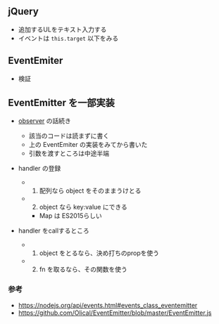 ## jQuery

- 追加するULをテキスト入力する
- イベントは `this.target` 以下をみる

## EventEmiter

- 検証

## EventEmitter を一部実装

- [observer](../20161023/1) の話続き
  - 該当のコードは読まずに書く
  - 上の EventEmiter の実装をみてから書いた
  - 引数を渡すところは中途半端

- handler の登録
  - 1) 配列なら object をそのままうけとる
  - 2) object なら key:value にできる
    - Map は ES2015らしい

- handler をcallするところ
  - 1) object をとるなら、決め打ちのpropを使う
  - 2) fn を取るなら、その関数を使う

### 参考
- https://nodejs.org/api/events.html#events_class_eventemitter
- https://github.com/Olical/EventEmitter/blob/master/EventEmitter.js
